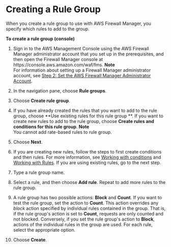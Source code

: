 # Creating a Rule Group<a name="create-rule-group"></a>

When you create a rule group to use with AWS Firewall Manager, you specify which rules to add to the group\.<a name="create-rule-group-procedure"></a>

**To create a rule group \(console\)**

1. Sign in to the AWS Management Console using the AWS Firewall Manager administrator account that you set up in the prerequisites, and then open the Firewall Manager console at https://console\.aws\.amazon\.com/waf/fms\. 
**Note**  
For information about setting up a Firewall Manager administrator account, see [Step 2: Set the AWS Firewall Manager Administrator Account](enable-integration.md)\.

1. In the navigation pane, choose **Rule groups**\.

1. Choose **Create rule group**\.

1. If you have already created the rules that you want to add to the rule group, choose **Use existing rules for this rule group **\. If you want to create new rules to add to the rule group, choose **Create rules and conditions for this rule group**\.
**Note**  
You cannot add rate\-based rules to rule group\.

1. Choose **Next**\.

1. If you are creating new rules, follow the steps to first create conditions and then rules\. For more information, see [Working with conditions](web-acl-create-condition.md) and [Working with Rules](web-acl-rules.md)\. If you are using existing rules, go to the next step\.

1. Type a rule group name\.

1. Select a rule, and then choose **Add rule**\. Repeat to add more rules to the rule group\.

1. A rule group has two possible actions: **Block** and **Count**\. If you want to test the rule group, set the action to **Count**\. This action overrides any *block* action specified by individual rules contained in the group\. That is, if the rule group's action is set to **Count**, requests are only counted and not blocked\. Conversely, if you set the rule group's action to **Block**, actions of the individual rules in the group are used\. For each rule, select the appropriate option\.

1. Choose **Create**\.